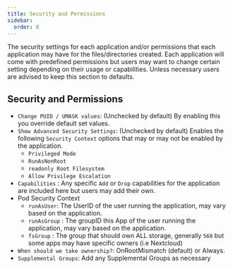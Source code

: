 ```yaml
---
title: Security and Permissions
sidebar:
  order: 8
---
```


The security settings for each application and/or permissions that each application may have for the files/directories created. Each application will come with predefined permissions but users may want to change certain setting depending on their usage or capabilities. Unless necessary users are advised to keep this section to defaults.

## Security and Permissions

- `Change PUID / UMASK values`: (Unchecked by default) By enabling this you override default set values.
- `Show Advanced Security Settings`: (Unchecked by default) Enables the following `Security Context` options that may or may not be enabled by the application.
  - `Privileged Mode`
  - `RunAsNonRoot`
  - `readonly Root Filesystem`
  - `Allow Privilege Escalation`
- `Capabilities` : Any specific `Add` or `Drop` capabilities for the application are included here but users may add their own.
- Pod Security Context
  - `runAsUser`: The UserID of the user running the application, may vary based on the application.
  - `runAsGroup` : The groupID this App of the user running the application, may vary based on the application.
  - `fsGroup` : The group that should own ALL storage, generally `568` but some apps may have specific owners (i.e Nextcloud)
- `When should we take ownership?`: OnRootMismatch (default) or Always.
- `Supplemental Groups`: Add any Supplemental Groups as necessary
